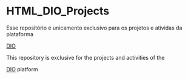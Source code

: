 # HTML_DIO_Projects
<p>
  Esse repositório é unicamento exclusivo para os projetos e atividas da plataforma 
  
  [DIO](https://web.dio.me/home)
</p>
<p>This repository is exclusive for the projects and activities of the 
  
  [DIO](https://web.dio.me/home) 
  platform </p>

